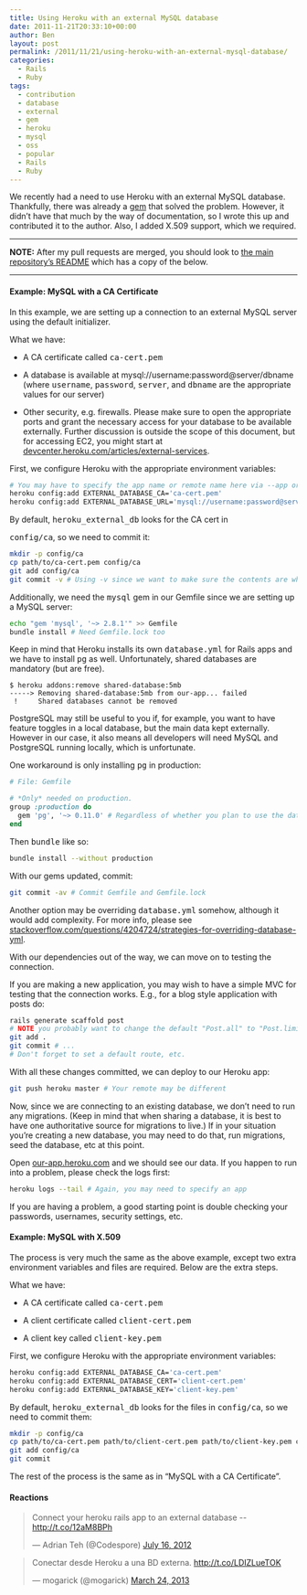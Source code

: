 ```yaml
---
title: Using Heroku with an external MySQL database
date: 2011-11-21T20:33:10+00:00
author: Ben
layout: post
permalink: /2011/11/21/using-heroku-with-an-external-mysql-database/
categories:
  - Rails
  - Ruby
tags:
  - contribution
  - database
  - external
  - gem
  - heroku
  - mysql
  - oss
  - popular
  - Rails
  - Ruby
---
```

We recently had a need to use Heroku with an external MySQL database. Thankfully, there was already a [gem](https://github.com/nbudin/heroku_external_db) that solved the problem. However, it didn&#8217;t have that much by the way of documentation, so I wrote this up and contributed it to the author. Also, I added X.509 support, which we required.

* * *

**NOTE:** After my pull requests are merged, you should look to [the main repository&#8217;s README](https://github.com/nbudin/heroku_external_db) which has a copy of the below.

* * *

#### Example: MySQL with a CA Certificate

In this example, we are setting up a connection to an external MySQL server using the default initializer.

What we have:

  * A CA certificate called <tt>ca-cert.pem</tt>

  * A database is available at mysql://username:password@server/dbname (where <tt>username</tt>, <tt>password</tt>, <tt>server</tt>, and <tt>dbname</tt> are the appropriate values for our server)

  * Other security, e.g. firewalls. Please make sure to open the appropriate ports and grant the necessary access for your database to be available externally. Further discussion is outside the scope of this document, but for accessing EC2, you might start at [devcenter.heroku.com/articles/external-services](http://devcenter.heroku.com/articles/external-services).

First, we configure Heroku with the appropriate environment variables:

```bash
# You may have to specify the app name or remote name here via --app or --remote, respectively
heroku config:add EXTERNAL_DATABASE_CA='ca-cert.pem'
heroku config:add EXTERNAL_DATABASE_URL='mysql://username:password@server/dbname'
```

By default, <tt>heroku_external_db</tt> looks for the CA cert in
  
<tt>config/ca</tt>, so we need to commit it:

```bash
mkdir -p config/ca
cp path/to/ca-cert.pem config/ca
git add config/ca
git commit -v # Using -v since we want to make sure the contents are what we expect (e.g. not a private key)
```

Additionally, we need the <tt>mysql</tt> gem in our Gemfile since we are setting up a MySQL server:

```bash
echo "gem 'mysql', '~> 2.8.1'" >> Gemfile
bundle install # Need Gemfile.lock too
```

Keep in mind that Heroku installs its own <tt>database.yml</tt> for Rails apps and we have to install <tt>pg</tt> as well. Unfortunately, shared databases are mandatory (but are free).

```
$ heroku addons:remove shared-database:5mb
-----> Removing shared-database:5mb from our-app... failed
 !     Shared databases cannot be removed
```

PostgreSQL may still be useful to you if, for example, you want to have feature toggles in a local database, but the main data kept externally. However in our case, it also means all developers will need MySQL and PostgreSQL running locally, which is unfortunate.

One workaround is only installing <tt>pg</tt> in production:

```ruby
# File: Gemfile

# *Only* needed on production.
group :production do
  gem 'pg', '~> 0.11.0' # Regardless of whether you plan to use the database or not, Heroku requires you have 'pg' installed.
end
```

Then <tt>bundle</tt> like so:

```bash
bundle install --without production
```

With our gems updated, commit:

```bash
git commit -av # Commit Gemfile and Gemfile.lock
```

Another option may be overriding <tt>database.yml</tt> somehow, although it would add complexity. For more info, please see [stackoverflow.com/questions/4204724/strategies-for-overriding-database-yml](http://stackoverflow.com/questions/4204724/strategies-for-overriding-database-yml).

With our dependencies out of the way, we can move on to testing the connection.

If you are making a new application, you may wish to have a simple MVC for testing that the connection works. E.g., for a blog style application with posts do:

```bash
rails generate scaffold post
# NOTE you probably want to change the default "Post.all" to "Post.limit(5)" or something similar
git add .
git commit # ...
# Don't forget to set a default route, etc.
```

With all these changes committed, we can deploy to our Heroku app:

```bash
git push heroku master # Your remote may be different
```

Now, since we are connecting to an existing database, we don’t need to run any migrations. (Keep in mind that when sharing a database, it is best to have one authoritative source for migrations to live.) If in your situation you’re creating a new database, you may need to do that, run migrations, seed the database, etc at this point.

Open [our-app.heroku.com](http://our-app.heroku.com) and we should see our data. If you happen to run into a problem, please check the logs first:

```bash
heroku logs --tail # Again, you may need to specify an app
```

If you are having a problem, a good starting point is double checking your passwords, usernames, security settings, etc.

#### Example: MySQL with X.509

The process is very much the same as the above example, except two extra environment variables and files are required. Below are the extra steps.

What we have:

  * A CA certificate called <tt>ca-cert.pem</tt>

  * A client certificate called <tt>client-cert.pem</tt>

  * A client key called <tt>client-key.pem</tt>

First, we configure Heroku with the appropriate environment variables:

```bash
heroku config:add EXTERNAL_DATABASE_CA='ca-cert.pem'
heroku config:add EXTERNAL_DATABASE_CERT='client-cert.pem'
heroku config:add EXTERNAL_DATABASE_KEY='client-key.pem'
```

By default, <tt>heroku_external_db</tt> looks for the files in <tt>config/ca</tt>, so we need to commit them:

```bash
mkdir -p config/ca
cp path/to/ca-cert.pem path/to/client-cert.pem path/to/client-key.pem config/ca
git add config/ca
git commit
```

The rest of the process is the same as in “MySQL with a CA Certificate”.

#### Reactions

<blockquote class="twitter-tweet">
  <p>
    Connect your heroku rails app to an external database -- <a href="http://t.co/12aM8BPh">http://t.co/12aM8BPh</a>
  </p>
  
  <p>
    &mdash; Adrian Teh (@Codespore) <a href="https://twitter.com/Codespore/statuses/224670016073773057">July 16, 2012</a>
  </p>
</blockquote>

<blockquote class="twitter-tweet">
  <p>
    Conectar desde Heroku a una BD externa. <a href="http://t.co/LDIZLueTOK">http://t.co/LDIZLueTOK</a>
  </p>
  
  <p>
    &mdash; mogarick (@mogarick) <a href="https://twitter.com/mogarick/statuses/315728161063202816">March 24, 2013</a>
  </p>
</blockquote>